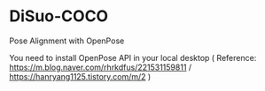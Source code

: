 # DiSuo-COCO
Pose Alignment with OpenPose

You need to install OpenPose API in your local desktop
( Reference: https://m.blog.naver.com/rhrkdfus/221531159811 / https://hanryang1125.tistory.com/m/2 )
